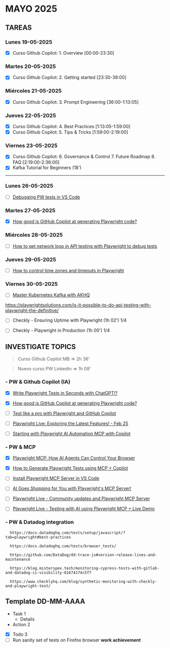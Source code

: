 # MAYO 2025

## TAREAS
### Lunes 19-05-2025
- [x] Curso Github Copilot: 1. Overview [00:00-23:30]
### Martes 20-05-2025
- [x] Curso Github Copilot: 2. Getting started [23:30-36:00]

### Miércoles 21-05-2025
- [x] Curso Github Copilot: 3. Prompt Engineering [36:00-1:13:05]

### Jueves 22-05-2025
- [x] Curso Github Copilot: 4. Best Practices [1:13:05-1:59:00]
- [x] Curso Github Copilot: 5. Tips & Tricks [1:59:00-2:19:00]

### Viernes 23-05-2025
- [x] Curso Github Copilot: 6. Governance & Control 7. Future Roadmap 8. FAQ [2:19:00-2:36:00]
- [x] Kafka Tutorial for Beginners (18')

---

### Lunes 26-05-2025
- [ ] [Debugging PW tests in VS Code](https://www.youtube.com/watch?v=tJF7UhA59Gc)

### Martes 27-05-2025
- [x] [How good is GitHub Copilot at generating Playwright code?](https://www.youtube.com/watch?v=A41yo4ARbX0)

### Miércoles 28-05-2025
- [ ] [How to get network logs in API testing with Playwright to debug tests](https://www.youtube.com/watch?v=B9stVEV-DxE)

### Jueves 29-05-2025
- [ ] [How to control time zones and timeouts in Playwright](https://www.youtube.com/watch?v=28DfWgT_zQk)

### Viernes 30-05-2025
- [ ] [Master Kubernetes Kafka with AKHQ](https://www.youtube.com/watch?v=-HF2mRPZZIU)

https://playwrightsolutions.com/is-it-possible-to-do-api-testing-with-playwright-the-definitive/

- [ ] Checkly - Ensuring Uptime with Playwright (1h 02') 1/4

- [ ] Checkly - Playwright in Production (1h 00') 1/4


## INVESTIGATE TOPICS
>Curso Github Copilot MB => 2h 36'

>Nuevo curso PW Linkedin => 1h 08'

### - PW & Github Copilot (IA)
- [x] [Write Playwright Tests in Seconds with ChatGPT!?](https://www.youtube.com/watch?v=5AUbODEz6w0)

- [x] [How good is GitHub Copilot at generating Playwright code?](https://www.youtube.com/watch?v=A41yo4ARbX0)

- [ ] [Test like a pro with Playwright and GitHub Copilot](https://www.youtube.com/watch?v=rjbaIVOGfyo)

- [ ] [Playwright Live: Exploring the Latest Features! - Feb 25](https://www.youtube.com/watch?v=NcSk9fOGEac)

- [ ] [Starting with Playwright AI Automation MCP with Copilot](https://www.youtube.com/watch?v=lCTdBIF6oO8)

### - PW & MCP

- [x] [Playwright MCP: How AI Agents Can Control Your Browser](https://www.youtube.com/watch?v=2716IUeCIQo)

- [x] [How to Generate Playwright Tests using MCP + Copilot](https://www.youtube.com/watch?v=AaCj939XIQ4)

- [ ] [Install Playwright MCP Server in VS Code](https://www.youtube.com/watch?v=cifdyJkKs04)

- [ ] [AI Goes Shopping for You with Playwright's MCP Server!](https://www.youtube.com/watch?v=r3PzUlbfMXA)

- [ ] [Playwright Live - Community updates and Playwright MCP Server](https://www.youtube.com/watch?v=P-JVscQW5AE)

- [ ] [Playwright Live - Testing with AI using Playwright MCP + Live Demo](https://www.youtube.com/watch?v=CNzg1aPwrKI)

### - PW & Datadog integration

      https://docs.datadoghq.com/tests/setup/javascript/?tab=playwright#best-practices

      https://docs.datadoghq.com/tests/browser_tests/

      https://github.com/DataDog/dd-trace-js#version-release-lines-and-maintenance

      https://blog.misterspex.tech/monitoring-cypress-tests-with-gitlab-and-datadog-ci-visibility-61674174c5f7

      https://www.checklyhq.com/blog/synthetic-monitoring-with-checkly-and-playwright-test/


## Template DD-MM-AAAA
- Task 1
  - Details
- Action 2
- [x] Todo 3
- [ ] Run sanity set of tests on Firefox browser **work achievement**
